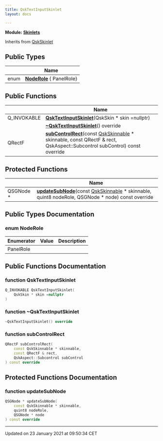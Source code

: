 ```yaml
---
title: QskTextInputSkinlet
layout: docs

---
```



**Module:** **[Skinlets](/docs/modules/group___skinlets/)**



Inherits from [QskSkinlet](/docs/classes/class_qsk_skinlet/)

## Public Types

|                | Name           |
| -------------- | -------------- |
| enum| **[NodeRole](/docs/classes/class_qsk_text_input_skinlet/#enum-noderole)** { PanelRole} |

## Public Functions

|                | Name           |
| -------------- | -------------- |
| Q_INVOKABLE | **[QskTextInputSkinlet](/docs/classes/class_qsk_text_input_skinlet/#function-qsktextinputskinlet)**(QskSkin * skin =nullptr) |
| | **[~QskTextInputSkinlet](/docs/classes/class_qsk_text_input_skinlet/#function-~qsktextinputskinlet)**() override |
| QRectF | **[subControlRect](/docs/classes/class_qsk_text_input_skinlet/#function-subcontrolrect)**(const [QskSkinnable](/docs/classes/class_qsk_skinnable/) * skinnable, const QRectF & rect, QskAspect::Subcontrol subControl) const override |

## Protected Functions

|                | Name           |
| -------------- | -------------- |
| QSGNode * | **[updateSubNode](/docs/classes/class_qsk_text_input_skinlet/#function-updatesubnode)**(const [QskSkinnable](/docs/classes/class_qsk_skinnable/) * skinnable, quint8 nodeRole, QSGNode * node) const override |

## Public Types Documentation

### enum NodeRole

| Enumerator | Value | Description |
| ---------- | ----- | ----------- |
| PanelRole | |   |




## Public Functions Documentation

### function QskTextInputSkinlet

```cpp
Q_INVOKABLE QskTextInputSkinlet(
    QskSkin * skin =nullptr
)
```


### function ~QskTextInputSkinlet

```cpp
~QskTextInputSkinlet() override
```


### function subControlRect

```cpp
QRectF subControlRect(
    const QskSkinnable * skinnable,
    const QRectF & rect,
    QskAspect::Subcontrol subControl
) const override
```


## Protected Functions Documentation

### function updateSubNode

```cpp
QSGNode * updateSubNode(
    const QskSkinnable * skinnable,
    quint8 nodeRole,
    QSGNode * node
) const override
```


-------------------------------

Updated on 23 January 2021 at 09:50:34 CET